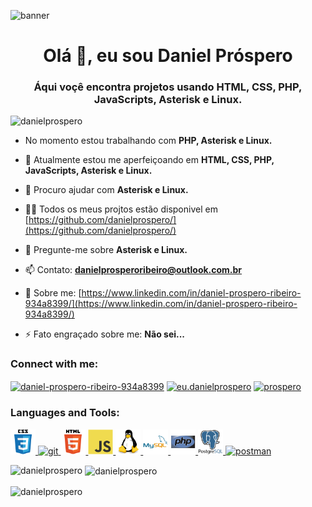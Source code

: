 ![banner]()

<h1 align="center">Olá 👋, eu sou Daniel Próspero</h1>
<h3 align="center">Áqui voçê encontra projetos usando HTML, CSS, PHP, JavaScripts, Asterisk e Linux.</h3>

<p align="left"> <img src="https://komarev.com/ghpvc/?username=danielprospero&label=Profile%20views&color=0e75b6&style=flat" alt="danielprospero" /> </p>

- No momento estou trabalhando com **PHP, Asterisk e Linux.**

- 🌱 Atualmente estou me aperfeiçoando em **HTML, CSS, PHP, JavaScripts, Asterisk e Linux.**

- 👯 Procuro ajudar com **Asterisk e Linux.**

- 👨‍💻 Todos os meus projtos estão disponivel em [https://github.com/danielprospero/](https://github.com/danielprospero/)

- 💬 Pregunte-me sobre **Asterisk e Linux.**

- 📫 Contato: **danielprosperoribeiro@outlook.com.br**

- 📄 Sobre me: [https://www.linkedin.com/in/daniel-prospero-ribeiro-934a8399/](https://www.linkedin.com/in/daniel-prospero-ribeiro-934a8399/)

- ⚡ Fato engraçado sobre me: **Não sei...**

<h3 align="left">Connect with me:</h3>
<p align="left">
<a href="https://linkedin.com/in/daniel-prospero-ribeiro-934a8399" target="blank"><img align="center" src="https://raw.githubusercontent.com/rahuldkjain/github-profile-readme-generator/master/src/images/icons/Social/linked-in-alt.svg" alt="daniel-prospero-ribeiro-934a8399" height="30" width="40" /></a>
<a href="https://instagram.com/eu.danielprospero" target="blank"><img align="center" src="https://raw.githubusercontent.com/rahuldkjain/github-profile-readme-generator/master/src/images/icons/Social/instagram.svg" alt="eu.danielprospero" height="30" width="40" /></a>
<a href="https://discord.gg/prospero" target="blank"><img align="center" src="https://raw.githubusercontent.com/rahuldkjain/github-profile-readme-generator/master/src/images/icons/Social/discord.svg" alt="prospero" height="30" width="40" /></a>
</p>

<h3 align="left">Languages and Tools:</h3>
<p align="left"> <a href="https://www.w3schools.com/css/" target="_blank" rel="noreferrer"> <img src="https://raw.githubusercontent.com/devicons/devicon/master/icons/css3/css3-original-wordmark.svg" alt="css3" width="40" height="40"/> </a> <a href="https://git-scm.com/" target="_blank" rel="noreferrer"> <img src="https://www.vectorlogo.zone/logos/git-scm/git-scm-icon.svg" alt="git" width="40" height="40"/> </a> <a href="https://www.w3.org/html/" target="_blank" rel="noreferrer"> <img src="https://raw.githubusercontent.com/devicons/devicon/master/icons/html5/html5-original-wordmark.svg" alt="html5" width="40" height="40"/> </a> <a href="https://developer.mozilla.org/en-US/docs/Web/JavaScript" target="_blank" rel="noreferrer"> <img src="https://raw.githubusercontent.com/devicons/devicon/master/icons/javascript/javascript-original.svg" alt="javascript" width="40" height="40"/> </a> <a href="https://www.linux.org/" target="_blank" rel="noreferrer"> <img src="https://raw.githubusercontent.com/devicons/devicon/master/icons/linux/linux-original.svg" alt="linux" width="40" height="40"/> </a> <a href="https://www.mysql.com/" target="_blank" rel="noreferrer"> <img src="https://raw.githubusercontent.com/devicons/devicon/master/icons/mysql/mysql-original-wordmark.svg" alt="mysql" width="40" height="40"/> </a> <a href="https://www.php.net" target="_blank" rel="noreferrer"> <img src="https://raw.githubusercontent.com/devicons/devicon/master/icons/php/php-original.svg" alt="php" width="40" height="40"/> </a> <a href="https://www.postgresql.org" target="_blank" rel="noreferrer"> <img src="https://raw.githubusercontent.com/devicons/devicon/master/icons/postgresql/postgresql-original-wordmark.svg" alt="postgresql" width="40" height="40"/> </a> <a href="https://postman.com" target="_blank" rel="noreferrer"> <img src="https://www.vectorlogo.zone/logos/getpostman/getpostman-icon.svg" alt="postman" width="40" height="40"/> </a> </p>

<p><img align="left" src="https://github-readme-stats.vercel.app/api/top-langs?username=danielprospero&show_icons=true&theme=dark&locale=en&layout=compact" alt="danielprospero" /></p>

<p>&nbsp;<img align="center" src="https://github-readme-stats.vercel.app/api?username=danielprospero&show_icons=true&theme=dark&locale=en" alt="danielprospero" /></p>

<p><img align="center" src="https://github-readme-streak-stats.herokuapp.com/?user=danielprospero&theme=dark" alt="danielprospero" /></p>
